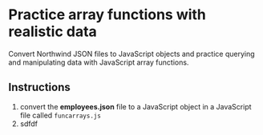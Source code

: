 # Practice array functions with realistic data

Convert Northwind JSON files to JavaScript objects and practice querying and manipulating data with JavaScript array functions.

## Instructions

1. convert the **employees.json** file to a JavaScript object in a JavaScript file called `funcarrays.js`
2. sdfdf
